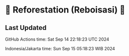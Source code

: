 
# 🌳 Reforestation (Reboisasi) 🌲

## Last Updated

GitHub Actions time: Sat Sep 14 22:18:23 UTC 2024

Indonesia/Jakarta time: Sun Sep 15 05:18:23 WIB 2024
